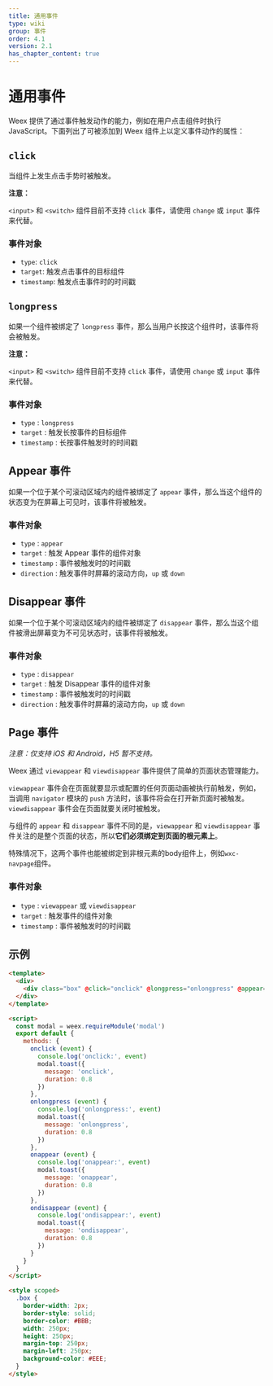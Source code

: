 ```yaml
---
title: 通用事件
type: wiki
group: 事件
order: 4.1
version: 2.1
has_chapter_content: true
---
```


# 通用事件

Weex 提供了通过事件触发动作的能力，例如在用户点击组件时执行 JavaScript。下面列出了可被添加到 Weex 组件上以定义事件动作的属性：

## `click`

当组件上发生点击手势时被触发。

**注意：**

`<input>` 和 `<switch>` 组件目前不支持 `click` 事件，请使用 `change` 或 `input` 事件来代替。

### 事件对象

- `type`: `click`
- `target`: 触发点击事件的目标组件
- `timestamp`: 触发点击事件时的时间戳


## `longpress`

如果一个组件被绑定了 `longpress` 事件，那么当用户长按这个组件时，该事件将会被触发。

**注意：**

`<input>` 和 `<switch>` 组件目前不支持 `click` 事件，请使用 `change` 或 `input` 事件来代替。

### 事件对象
- `type` : `longpress`
- `target` : 触发长按事件的目标组件
- `timestamp` : 长按事件触发时的时间戳

## Appear 事件

如果一个位于某个可滚动区域内的组件被绑定了 `appear` 事件，那么当这个组件的状态变为在屏幕上可见时，该事件将被触发。

### 事件对象

- `type` : `appear`
- `target` : 触发 Appear 事件的组件对象
- `timestamp` : 事件被触发时的时间戳
- `direction` : 触发事件时屏幕的滚动方向，`up` 或 `down`

## Disappear 事件

如果一个位于某个可滚动区域内的组件被绑定了 `disappear` 事件，那么当这个组件被滑出屏幕变为不可见状态时，该事件将被触发。

### 事件对象

- `type` : `disappear`
- `target` : 触发 Disappear 事件的组件对象
- `timestamp` : 事件被触发时的时间戳
- `direction` : 触发事件时屏幕的滚动方向，`up` 或 `down`

## Page 事件

*注意：仅支持 iOS 和 Android，H5 暂不支持。*

Weex 通过 `viewappear` 和 `viewdisappear` 事件提供了简单的页面状态管理能力。

`viewappear` 事件会在页面就要显示或配置的任何页面动画被执行前触发，例如，当调用 `navigator` 模块的 `push` 方法时，该事件将会在打开新页面时被触发。`viewdisappear` 事件会在页面就要关闭时被触发。

与组件的 `appear` 和 `disappear` 事件不同的是，`viewappear` 和 `viewdisappear` 事件关注的是整个页面的状态，所以**它们必须绑定到页面的根元素上**。

特殊情况下，这两个事件也能被绑定到非根元素的body组件上，例如`wxc-navpage`组件。

### 事件对象

- `type` : `viewappear` 或 `viewdisappear`
- `target` : 触发事件的组件对象
- `timestamp` : 事件被触发时的时间戳

## 示例

```html
<template>
  <div>
    <div class="box" @click="onclick" @longpress="onlongpress" @appear="onappear"  @disappear="ondisappear"></div>
  </div>
</template>

<script>
  const modal = weex.requireModule('modal')
  export default {
    methods: {
      onclick (event) {
        console.log('onclick:', event)
        modal.toast({
          message: 'onclick',
          duration: 0.8
        })
      },
      onlongpress (event) {
        console.log('onlongpress:', event)
        modal.toast({
          message: 'onlongpress',
          duration: 0.8
        })
      },
      onappear (event) {
        console.log('onappear:', event)
        modal.toast({
          message: 'onappear',
          duration: 0.8
        })
      },
      ondisappear (event) {
        console.log('ondisappear:', event)
        modal.toast({
          message: 'ondisappear',
          duration: 0.8
        })
      }
    }
  }
</script>

<style scoped>
  .box {
    border-width: 2px;
    border-style: solid;
    border-color: #BBB;
    width: 250px;
    height: 250px;
    margin-top: 250px;
    margin-left: 250px;
    background-color: #EEE;
  }
</style>
```
